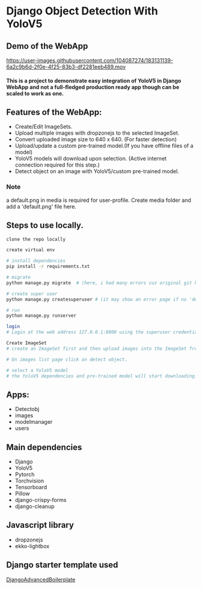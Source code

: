 # Django Object Detection With YoloV5

## Demo of the WebApp
https://user-images.githubusercontent.com/104087274/183131139-6a2c9b6d-2f0e-4f25-83b3-df2281eeb489.mov


#### This is a project to demonstrate easy integration of YoloV5 in Django WebApp and not a full-fledged production ready app though can be scaled to work as one.

## Features of the WebApp:
- Create/Edit ImageSets.
- Upload multiple images with dropzonejs to the selected ImageSet.
- Convert uploaded image size to 640 x 640. (For faster detection)
- Upload/update a custom pre-trained model.(If you have offline files of a model)
- YoloV5 models will download upon selection. (Active internet connection required for this step.)
- Detect object on an image with YoloV5/custom pre-trained model.

### Note
a default.png in media is required for user-profile. Create media folder and add a  'default.png' file here.

## Steps to use locally.
```bash
clone the repo locally

create virtual env

# install dependencies
pip install -r requirements.txt

# migrate
python manage.py migrate  # (here, i had many errors cuz original git has no requirements... after i had installed celery, django-crispy-forms, django_cleanup, django-debug-toolbar, it worked)

# create super user
python manage.py createsuperuser # (it may show an error page if no 'default.png' in media folder. See note above.)

# run
python manage.py runserver

login
# Login at the web address 127.0.0.1:8000 using the superuser credentials.

Create ImageSet
# create an ImageSet first and then upload images into the ImageSet from ImageSet detail page.

# On images list page click on detect object.

# select a YoloV5 model
# the YoloV5 dependencies and pre-trained model will start downloading.
```

## Apps:
- Detectobj
- images
- modelmanager
- users

## Main dependencies

- Django
- YoloV5
- Pytorch
- Torchvision
- Tensorboard
- Pillow
- django-crispy-forms
- django-cleanup

## Javascript library
- dropzonejs
- ekko-lightbox

## Django starter template used
[DjangoAdvancedBoilerplate](https://github.com/CodingMantras/DjangoAdvancedBoilerplate)





